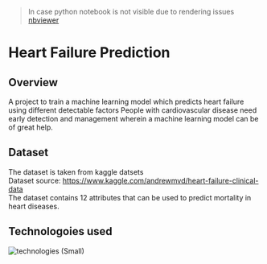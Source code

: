 > In case python notebook is not visible due to rendering issues [nbviewer](https://nbviewer.jupyter.org/github/siddhant-342/heart-failure-prediction/blob/main/heart_failure.ipynb)
# Heart Failure Prediction
## Overview
A project to train a machine learning model which predicts heart failure using different detectable factors
People with cardiovascular disease need early detection and management wherein a machine learning model can be of great help.

## Dataset
The dataset is taken from kaggle datsets<br>
Dataset source: https://www.kaggle.com/andrewmvd/heart-failure-clinical-data<br>
The dataset contains 12 attributes that can be used to predict mortality in heart diseases.<br>

## Technologoies used
![technologies (Small)](https://user-images.githubusercontent.com/62294620/130599872-10ebe327-3453-45d6-8a95-a66e7ddc0781.png)




